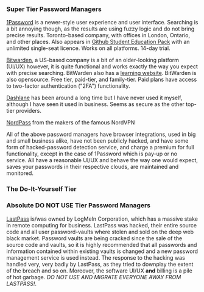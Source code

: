 ### Super Tier Password Managers 
[1Password](https://1password.com/) is a newer-style user experience and user interface. Searching is a bit annoying though, as the results are using fuzzy logic and do not bring precise results. Toronto-based company, with offices in London, Ontario, and other places. Also appears in [Github Student Education Pack](https://education.github.com/students) with an unlimited single-seat licence. Works on all platforms. 14-day trial.

[Bitwarden](https://bitwarden.com/), a US-based company is a bit of an older-looking platform (UI/UX) however, it is quite functional and works exactly the way you expect with precise searching. BitWarden also has a [learning website](https://bitwarden.com/learning/). BitWarden is also opensource. Free tier, paid-tier, and family-tier. Paid plans have access to two-factor authentication ("2FA") functionality.

[Dashlane](https://www.dashlane.com/) has been around a long time but I have never used it myself, although I have seen it used in business. Seems as secure as the other top-tier providers.

[NordPass](https://nordpass.com/) from the makers of the famous NordVPN 

All of the above password managers have browser integrations, used in big and small business alike, have not been publicly hacked, and have some form of hacked-password detection service, and charge a premium for full functionality, except in the case of 1Password which is pay-up or no service. All have a reasonable UI/UX and behave the way one would expect, saves your passwords in their respective clouds, are maintained and monitored. 

### The Do-It-Yourself Tier


### Absolute DO NOT USE Tier Password Managers
[LastPass](https://www.lastpass.com/) is/was owned by LogMeIn Corporation, which has a massive stake in remote computing for business. LastPass was hacked, their entire source code and all user password-vaults where stolen and sold on the deep web black market. Password vaults are being cracked since the sale of the source code and vaults, so it is highly recommended that all passwords and information contained within existing vaults is changed and a new password management service is used instead. The response to the hacking was handled very, very badly by LastPass, as they tried to downplay the extent of the breach and so on. Moreover, the software UI/UX **and** billing is a pile of hot garbage. *DO NOT USE AND MIGRATE EVERYONE AWAY FROM LASTPASS!*.

